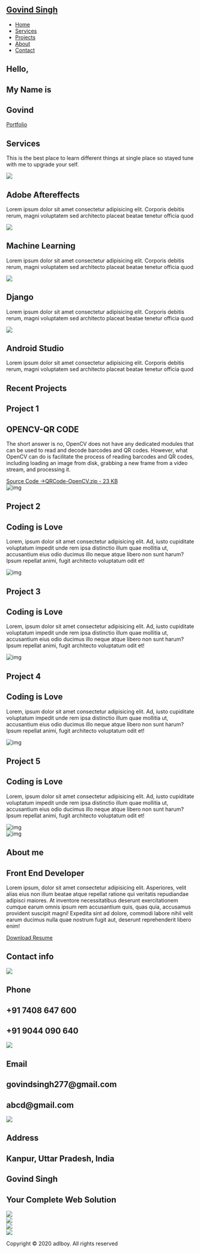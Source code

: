 <!DOCTYPE html>
<html lang="en">
<head>
  <meta charset="UTF-8">
  <meta name="viewport" content="width=device-width, initial-scale=1.0">
  <link rel="stylesheet" href="style.css">
  <title>My Site</title>
</head>
<body>
  <!-- Header -->
  <section id="header">
    <div class="header container">
      <div class="nav-bar">
        <div class="brand">
          <a href="#hero"><h1><span>G</span>ovind <span>S</span>ingh</h1></a>
        </div>
        <div class="nav-list">
          <div class="hamburger"><div class="bar"></div></div>
          <ul>
            <li><a href="#hero" data-after="Home">Home</a></li>
            <li><a href="#services" data-after="Service">Services</a></li>
            <li><a href="#projects" data-after="Projects">Projects</a></li>
            <li><a href="#about" data-after="About">About</a></li>
            <li><a href="#contact" data-after="Contact">Contact</a></li>
          </ul>
        </div>
      </div>
    </div>
  </section>
  <!-- End Header -->


  <!-- Hero Section  -->
  <section id="hero">
    <div class="hero container">
      <div>
        <h1>Hello, <span></span></h1>
        <h1>My Name is <span></span></h1>
        <h1>Govind <span></span></h1>
        <a href="#projects" type="button" class="cta">Portfolio</a>
      </div>
    </div>
  </section>
  <!-- End Hero Section  -->

  <!-- Service Section -->
  <section id="services">
    <div class="services container">
      <div class="service-top">
        <h1 class="section-title">Serv<span>i</span>ces</h1>
        <p>This is the best place to learn different things at single place so stayed tune with me to upgrade your self.</p>
      </div>
      <div class="service-bottom">
        <div class="service-item">
          <div class="icon"><img src="https://github.com/adiboy17/adiboy17.github.io/blob/master/img/img/alogo.png"/></div>
          <h2>Adobe Aftereffects</h2>
          <p>Lorem ipsum dolor sit amet consectetur adipisicing elit. Corporis debitis rerum, magni voluptatem sed architecto placeat beatae tenetur officia quod</p>
        </div>
        <div class="service-item">
          <div class="icon"><img src="C:\Users\Pinki\Desktop\one-page-website-html-css-project-for-practice-master\one-page-website-html-css-project-for-practice-master\img/mlogo.png"></div>
          <h2>Machine Learning</h2>
          <p>Lorem ipsum dolor sit amet consectetur adipisicing elit. Corporis debitis rerum, magni voluptatem sed architecto placeat beatae tenetur officia quod</p>
        </div>
        <div class="service-item">
          <div class="icon"><img src="C:\Users\Pinki\Desktop\one-page-website-html-css-project-for-practice-master\one-page-website-html-css-project-for-practice-master\img/dlogo.png"/></div>
          <h2>Django</h2>
          <p>Lorem ipsum dolor sit amet consectetur adipisicing elit. Corporis debitis rerum, magni voluptatem sed architecto placeat beatae tenetur officia quod</p>
        </div>
        <div class="service-item">
          <div class="icon"><img src="C:\Users\Pinki\Desktop\one-page-website-html-css-project-for-practice-master\one-page-website-html-css-project-for-practice-master\img/alogo.png"/></div>
          <h2>Android Studio</h2>
          <p>Lorem ipsum dolor sit amet consectetur adipisicing elit. Corporis debitis rerum, magni voluptatem sed architecto placeat beatae tenetur officia quod</p>
        </div>
      </div>
    </div>
  </section>
  <!-- End Service Section -->

  <!-- Projects Section -->
  <section id="projects">
    <div class="projects container">
      <div class="projects-header">
        <h1 class="section-title">Recent <span>Projects</span></h1>
      </div>
      <div class="all-projects">
        <div class="project-item">
          <div class="project-info">
            <h1>Project 1</h1>
            <h2>OPENCV-QR CODE</h2>
            <p>The short answer is no, OpenCV does not have any dedicated modules that can be used to read and decode barcodes and QR codes. However, what OpenCV can do is facilitate the process of reading barcodes and QR codes, including loading an image from disk, grabbing a new frame from a video stream, and processing it.</p><a href="https://usersdrive.com/6ygre8hpcsme.html" target=_blank>Source Code ->QRCode-OpenCV.zip - 23 KB</a>
          </div>
          <div class="project-img">
            <img src="http://www.signsnsuch.com/wp-content/uploads/2013/02/theo_qr_codes2.jpg" alt="img">
          </div>
        </div>
        <div class="project-item">
          <div class="project-info">
            <h1>Project 2</h1>
            <h2>Coding is Love</h2>
            <p>Lorem, ipsum dolor sit amet consectetur adipisicing elit. Ad, iusto cupiditate voluptatum impedit unde rem ipsa distinctio illum quae mollitia ut, accusantium eius odio ducimus illo neque atque libero non sunt harum? Ipsum repellat animi, fugit architecto voluptatum odit et!</p>
          </div>
          <div class="project-img">
            <img src="./img/img-1.png" alt="img">
          </div>
        </div>
        <div class="project-item">
          <div class="project-info">
            <h1>Project 3</h1>
            <h2>Coding is Love</h2>
            <p>Lorem, ipsum dolor sit amet consectetur adipisicing elit. Ad, iusto cupiditate voluptatum impedit unde rem ipsa distinctio illum quae mollitia ut, accusantium eius odio ducimus illo neque atque libero non sunt harum? Ipsum repellat animi, fugit architecto voluptatum odit et!</p>
          </div>
          <div class="project-img">
            <img src="./img/img-1.png" alt="img">
          </div>
        </div>
        <div class="project-item">
          <div class="project-info">
            <h1>Project 4</h1>
            <h2>Coding is Love</h2>
            <p>Lorem, ipsum dolor sit amet consectetur adipisicing elit. Ad, iusto cupiditate voluptatum impedit unde rem ipsa distinctio illum quae mollitia ut, accusantium eius odio ducimus illo neque atque libero non sunt harum? Ipsum repellat animi, fugit architecto voluptatum odit et!</p>
          </div>
          <div class="project-img">
            <img src="./img/img-1.png" alt="img">
          </div>
        </div>
        <div class="project-item">
          <div class="project-info">
            <h1>Project 5</h1>
            <h2>Coding is Love</h2>
            <p>Lorem, ipsum dolor sit amet consectetur adipisicing elit. Ad, iusto cupiditate voluptatum impedit unde rem ipsa distinctio illum quae mollitia ut, accusantium eius odio ducimus illo neque atque libero non sunt harum? Ipsum repellat animi, fugit architecto voluptatum odit et!</p>
          </div>
          <div class="project-img">
            <img src="./img/img-1.png" alt="img">
          </div>
        </div>
      </div>
    </div>
  </section>
  <!-- End Projects Section -->

  <!-- About Section -->
  <section id="about">
    <div class="about container">
      <div class="col-left">
        <div class="about-img">
          <img src="https://raw.githubusercontent.com/adiboy17/adiboy17.github.io/master/img/img/img-2.jpg" alt="img">
        </div>
      </div>
      <div class="col-right">
        <h1 class="section-title">About <span>me</span></h1>
        <h2>Front End Developer</h2>
        <p>Lorem ipsum, dolor sit amet consectetur adipisicing elit. Asperiores, velit alias eius non illum beatae atque repellat ratione qui veritatis repudiandae adipisci maiores. At inventore necessitatibus deserunt exercitationem cumque earum omnis ipsum rem accusantium quis, quas quia, accusamus provident suscipit magni! Expedita sint ad dolore, commodi labore nihil velit earum ducimus nulla quae nostrum fugit aut, deserunt reprehenderit libero enim!</p>
        <a href="#" class="cta">Download Resume</a>
      </div>
    </div>
  </section>
  <!-- End About Section -->

  <!-- Contact Section -->
  <section id="contact">
    <div class="contact container">
      <div><h1 class="section-title">Contact <span>info</span></h1></div>
      <div class="contact-items">
        <div class="contact-item">
          <div class="icon"><img src="https://img.icons8.com/bubbles/100/000000/phone.png"/></div>
          <div class="contact-info">
            <h1>Phone</h1>
            <h2>+91 7408 647 600</h2>
            <h2>+91 9044 090 640</h2>
          </div>
        </div>
        <div class="contact-item">
          <div class="icon"><img src="https://img.icons8.com/bubbles/100/000000/new-post.png"/></div>
          <div class="contact-info">
            <h1>Email</h1>
            <h2>govindsingh277@gmail.com</h2>
            <h2>abcd@gmail.com</h2>
          </div>
        </div>
        <div class="contact-item">
          <div class="icon"><img src="https://img.icons8.com/bubbles/100/000000/map-marker.png"/></div>
          <div class="contact-info">
            <h1>Address</h1>
            <h2>Kanpur, Uttar Pradesh, India</h2>
          </div>
        </div>
      </div>
    </div>
  </section>
  <!-- End Contact Section -->

  <!-- Footer -->
  <section id="footer">
    <div class="footer container">
      <div class="brand"><h1><span>G</span>ovind <span>S</span>ingh</h1></div>
      <h2>Your Complete Web Solution</h2>
      <div class="social-icon">
        <div class="social-item">
          <a href="#"><img src="https://img.icons8.com/bubbles/100/000000/facebook-new.png"/></a>
        </div>
        <div class="social-item">
          <a href="#"><img src="https://img.icons8.com/bubbles/100/000000/instagram-new.png"/></a>
        </div>
        <div class="social-item">
          <a href="#"><img src="https://img.icons8.com/bubbles/100/000000/twitter.png"/></a>
        </div>
        <div class="social-item">
          <a href="#"><img src="https://img.icons8.com/bubbles/100/000000/behance.png"/></a>
        </div>
      </div>
      <p>Copyright © 2020 adIboy. All rights reserved</p>
    </div>
  </section>
  <!-- End Footer -->
  <script src="./app.js"></script>
</body>
</html>
